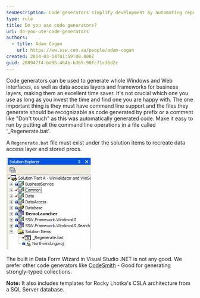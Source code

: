```yaml
---
seoDescription: Code generators simplify development by automating repetitive tasks, saving time and effort.
type: rule
title: Do you use code generators?
uri: do-you-use-code-generators
authors:
  - title: Adam Cogan
    url: https://ww.ssw.com.au/people/adam-cogan
created: 2014-03-14T01:59:00.000Z
guid: 208947f4-bd95-464b-b365-90fc71c36d2c
---
```


Code generators can be used to generate whole Windows and Web interfaces, as well as data access layers and frameworks for business layers, making them an excellent time saver. It's not crucial which one you use as long as you invest the time and find one you are happy with. The one important thing is they must have command line support and the files they generate should be recognizable as code generated by prefix or a comment like "Don't touch" as this was automatically generated code. Make it easy to run by putting all the command line operations in a file called '\_Regenerate.bat'.

<!--endintro-->

A `Regenerate.bat` file must exist under the solution items to recreate data access layer and stored procs.

![Figure: The _Regenerate.bat file under solution items](regenerate.jpg)

The built in Data Form Wizard in Visual Studio .NET is not any good. We prefer other code generators like [CodeSmith](https://www.codesmith.io) - Good for generating strongly-typed collections.

**Note:** It also includes templates for Rocky Lhotka's CSLA architecture from a SQL Server database.

